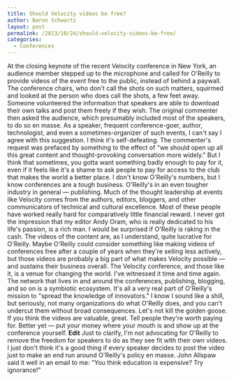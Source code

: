 ```yaml
---
title: Should Velocity videos be free?
author: Baron Schwartz
layout: post
permalink: /2013/10/24/should-velocity-videos-be-free/
categories:
  - Conferences
---
```

At the closing keynote of the recent Velocity conference in New York, an audience member stepped up to the microphone and called for O'Reilly to provide videos of the event free to the public, instead of behind a paywall. The conference chairs, who don't call the shots on such matters, squirmed and looked at the person who does call the shots, a few feet away. 
Someone volunteered the information that speakers are able to download their own talks and post them freely if they wish. The original commenter then asked the audience, which presumably included most of the speakers, to do so en masse. 
As a speaker, frequent conference-goer, author, technologist, and even a sometimes-organizer of such events, I can't say I agree with this suggestion. I think it's self-defeating. 
The commenter's request was prefaced by something to the effect of "we should open up all this great content and thought-provoking conversation more widely." But I think that sometimes, you gotta want something badly enough to pay for it, even if it feels like it's a shame to ask people to pay for access to the club that makes the world a better place. 
I don't know O'Reilly's numbers, but I know conferences are a tough business. O'Reilly's in an even tougher industry in general &#8212; publishing. Much of the thought leadership at events like Velocity comes from the authors, editors, bloggers, and other communicators of technical and cultural excellence. Most of these people have worked really hard for comparatively little financial reward. I never got the impression that my editor Andy Oram, who is really dedicated to his life's passion, is a rich man. I would be surprised if O'Reilly is raking in the cash. 
The videos of the content are, as I understand, quite lucrative for O'Reilly. Maybe O'Reilly could consider something like making videos of conferences free after a couple of years when they're selling less actively, but those videos are probably a big part of what makes Velocity possible &#8212; and sustains their business overall. 
The Velocity conference, and those like it, is a venue for changing the world. I've witnessed it time and time again. The network that lives in and around the conferences, publishing, blogging, and so on is a symbiotic ecosystem. It's all a very real part of O'Reilly's mission to "spread the knowledge of innovators." I know I sound like a shill, but seriously, not many organizations do what O'Reilly does, and you can't undercut them without broad consequences. 
Let's not kill the golden goose. If you think the videos are valuable, great. Tell people they're worth paying for. Better yet &#8212; put your money where your mouth is and show up at the conference yourself. 
**Edit** Just to clarify, I'm not advocating for O'Reilly to remove the freedom for speakers to do as they see fit with their own videos. I just don't think it's a good thing if every speaker decides to post the video just to make an end run around O'Reilly's policy en masse. John Allspaw said it well in an email to me: "You think education is expensive? Try ignorance!"
